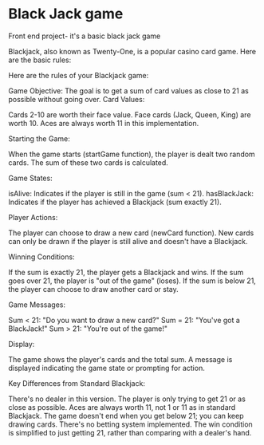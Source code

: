 # Black Jack game
Front end project- it's a basic black jack game

Blackjack, also known as Twenty-One, is a popular casino card game. Here are the basic rules:

Here are the rules of your Blackjack game:

Game Objective:
The goal is to get a sum of card values as close to 21 as possible without going over.
Card Values:

Cards 2-10 are worth their face value.
Face cards (Jack, Queen, King) are worth 10.
Aces are always worth 11 in this implementation.


Starting the Game:

When the game starts (startGame function), the player is dealt two random cards.
The sum of these two cards is calculated.


Game States:

isAlive: Indicates if the player is still in the game (sum < 21).
hasBlackJack: Indicates if the player has achieved a Blackjack (sum exactly 21).


Player Actions:

The player can choose to draw a new card (newCard function).
New cards can only be drawn if the player is still alive and doesn't have a Blackjack.


Winning Conditions:

If the sum is exactly 21, the player gets a Blackjack and wins.
If the sum goes over 21, the player is "out of the game" (loses).
If the sum is below 21, the player can choose to draw another card or stay.


Game Messages:

Sum < 21: "Do you want to draw a new card?"
Sum = 21: "You've got a BlackJack!"
Sum > 21: "You're out of the game!"


Display:

The game shows the player's cards and the total sum.
A message is displayed indicating the game state or prompting for action.



Key Differences from Standard Blackjack:

There's no dealer in this version. The player is only trying to get 21 or as close as possible.
Aces are always worth 11, not 1 or 11 as in standard Blackjack.
The game doesn't end when you get below 21; you can keep drawing cards.
There's no betting system implemented.
The win condition is simplified to just getting 21, rather than comparing with a dealer's hand.
